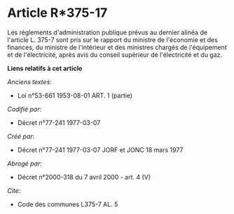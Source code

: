 # Article R*375-17

Les règlements d'administration publique prévus au dernier alinéa de l'article L. 375-7 sont pris sur le rapport du ministre
de l'économie et des finances, du ministre de l'intérieur et des ministres chargés de l'équipement et de l'électricité, après
avis du conseil supérieur de l'électricité et du gaz.

**Liens relatifs à cet article**

_Anciens textes_:

  - Loi n°53-661 1953-08-01 ART. 1 (partie)

_Codifié par_:

  - Décret n°77-241 1977-03-07

_Créé par_:

  - Décret n°77-241 1977-03-07 JORF et JONC 18 mars 1977

_Abrogé par_:

  - Décret n°2000-318 du 7 avril 2000 - art. 4 (V)

_Cite_:

  - Code des communes L375-7 AL. 5
